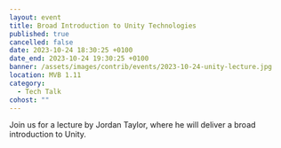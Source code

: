 ```yaml
---
layout: event
title: Broad Introduction to Unity Technologies
published: true
cancelled: false
date: 2023-10-24 18:30:25 +0100
date_end: 2023-10-24 19:30:25 +0100
banner: /assets/images/contrib/events/2023-10-24-unity-lecture.jpg
location: MVB 1.11
category:
  - Tech Talk
cohost: ""
---
```

Join us for a lecture by Jordan Taylor, where he will deliver a broad introduction to Unity.
